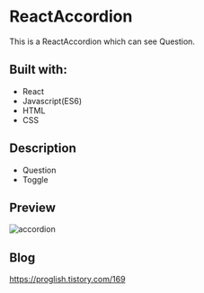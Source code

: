 # ReactAccordion

This is a ReactAccordion which can see Question.

## Built with: 
 
- React
- Javascript(ES6)  
- HTML
- CSS      

## Description 

- Question
- Toggle

## Preview 
![accordion](https://user-images.githubusercontent.com/65179725/122651744-dc293900-d175-11eb-8d74-9dc28282d16c.PNG)
  
## Blog

https://proglish.tistory.com/169
  
 

